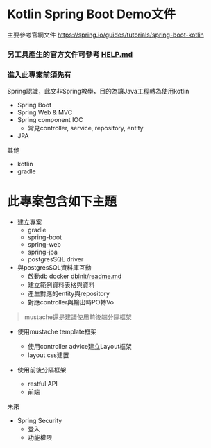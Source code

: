 # Kotlin Spring Boot Demo文件

主要參考官網文件 https://spring.io/guides/tutorials/spring-boot-kotlin

### 另工具產生的官方文件可參考 [HELP.md](./HELP.md)

### 進入此專案前須先有
Spring認識，此文非Spring教學，目的為讓Java工程轉為使用kotlin
* Spring Boot
* Spring Web & MVC
* Spring component IOC
  * 常見controller, service, repository, entity
* JPA

其他
* kotlin
* gradle

# 此專案包含如下主題
* 建立專案
  * gradle
  * spring-boot
  * spring-web
  * spring-jpa
  * postgresSQL driver
* 與postgresSQL資料庫互動
  * 啟動db docker [dbinit/readme.md](dbinit/readme.md)
  * 建立範例資料表格與資料
  * 產生對應的entity與repository
  * 對應controller與輸出時PO轉Vo
> mustache還是建議使用前後端分隔框架
* 使用mustache template框架
  * 使用controller advice建立Layout框架
  * layout css建置
  
* 使用前後分隔框架
  * restful API
  * 前端

未來
* Spring Security
  * 登入
  * 功能權限
